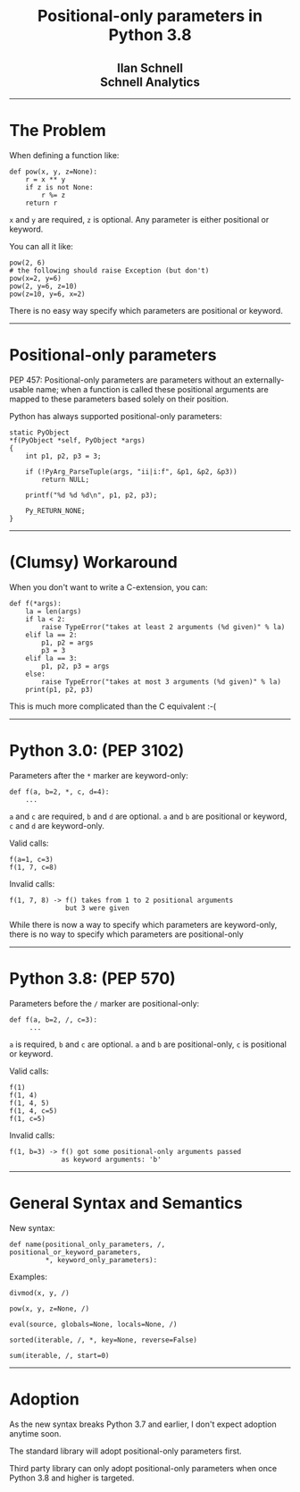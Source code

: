 # <br /><br/><center>Positional-only parameters in Python 3.8</center>

## <center>Ilan Schnell</center><center>Schnell Analytics</center>

---

# The Problem

When defining a function like:

    def pow(x, y, z=None):
        r = x ** y
        if z is not None:
            r %= z
        return r

`x` and `y` are required, `z` is optional.
Any parameter is either positional or keyword.

You can all it like:

    pow(2, 6)
    # the following should raise Exception (but don't)
    pow(x=2, y=6)
    pow(2, y=6, z=10)
    pow(z=10, y=6, x=2)

There is no easy way specify which parameters are positional or keyword.

---

# Positional-only parameters

PEP 457:
Positional-only parameters are parameters without an externally-usable name;
when a function is called these positional arguments are mapped to these
parameters based solely on their position.

Python has always supported positional-only parameters:

    static PyObject
    *f(PyObject *self, PyObject *args)
    {
        int p1, p2, p3 = 3;

        if (!PyArg_ParseTuple(args, "ii|i:f", &p1, &p2, &p3))
            return NULL;

        printf("%d %d %d\n", p1, p2, p3);

        Py_RETURN_NONE;
    }

---

# (Clumsy) Workaround

When you don't want to write a C-extension, you can:

    def f(*args):
        la = len(args)
        if la < 2:
            raise TypeError("takes at least 2 arguments (%d given)" % la)
        elif la == 2:
            p1, p2 = args
            p3 = 3
        elif la == 3:
            p1, p2, p3 = args
        else:
            raise TypeError("takes at most 3 arguments (%d given)" % la)
        print(p1, p2, p3)

This is much more complicated than the C equivalent :-(

---

# Python 3.0: (PEP 3102)

Parameters after the `*` marker are keyword-only:

    def f(a, b=2, *, c, d=4):
        ...

`a` and `c` are required, `b` and `d` are optional.
`a` and `b` are positional or keyword, `c` and `d` are keyword-only.

Valid calls:

    f(a=1, c=3)
    f(1, 7, c=8)

Invalid calls:

    f(1, 7, 8) -> f() takes from 1 to 2 positional arguments
                  but 3 were given

While there is now a way to specify which parameters are keyword-only,
there is no way to specify which parameters are positional-only

---

# Python 3.8: (PEP 570)

Parameters before the `/` marker are positional-only:

    def f(a, b=2, /, c=3):
         ...

`a` is required, `b` and `c` are optional.
`a` and `b` are positional-only, `c` is positional or keyword.

Valid calls:

    f(1)
    f(1, 4)
    f(1, 4, 5)
    f(1, 4, c=5)
    f(1, c=5)

Invalid calls:

    f(1, b=3) -> f() got some positional-only arguments passed
                 as keyword arguments: 'b'

---

# General Syntax and Semantics

New syntax:

    def name(positional_only_parameters, /, positional_or_keyword_parameters,
             *, keyword_only_parameters):

Examples:

    divmod(x, y, /)

    pow(x, y, z=None, /)

    eval(source, globals=None, locals=None, /)

    sorted(iterable, /, *, key=None, reverse=False)

    sum(iterable, /, start=0)

---

# Adoption

As the new syntax breaks Python 3.7 and earlier, I don't expect adoption
anytime soon.

The standard library will adopt positional-only parameters first.

Third party library can only adopt positional-only parameters when once
Python 3.8 and higher is targeted.
